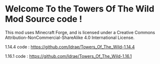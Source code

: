 # Welcome To the Towers Of The Wild Mod Source code !
This mod uses Minecraft Forge, and is licensed under a Creative Commons Attribution-NonCommercial-ShareAlike 4.0 International License.

1.14.4 code : https://github.com/Idrae/Towers_Of_The_Wild-1.14.4 

1.16.1 code : https://github.com/Idrae/Towers_Of_The_Wild-1.16.1
